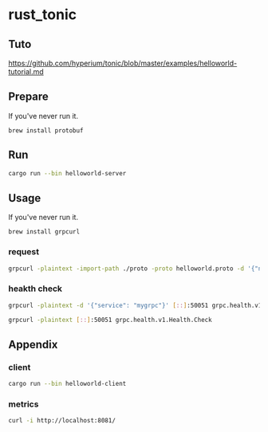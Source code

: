 # rust_tonic

## Tuto
https://github.com/hyperium/tonic/blob/master/examples/helloworld-tutorial.md

## Prepare
If you've never run it.
```
brew install protobuf
```

## Run
```sh
cargo run --bin helloworld-server
```
## Usage
If you've never run it.
```
brew install grpcurl
```
### request
```sh
grpcurl -plaintext -import-path ./proto -proto helloworld.proto -d '{"name": "Tonic"}' '[::]:50051' helloworld.Greeter/SayHello
```
### heakth check
```sh
grpcurl -plaintext -d '{"service": "mygrpc"}' [::]:50051 grpc.health.v1.Health.Check

grpcurl -plaintext [::]:50051 grpc.health.v1.Health.Check
```

## Appendix
### client
```sh
cargo run --bin helloworld-client
```
### metrics
```sh
curl -i http://localhost:8081/
```

